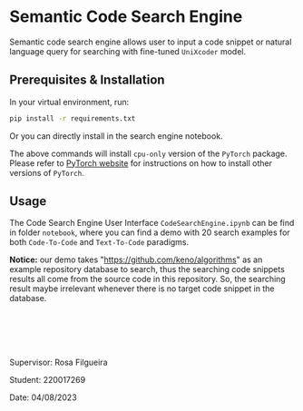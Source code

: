 # Semantic Code Search Engine

Semantic code search engine allows user to input a code snippet or natural language query for searching with fine-tuned `UniXcoder` model.

## Prerequisites & Installation

In your virtual environment, run:

```sh
pip install -r requirements.txt
```

Or you can directly install in the search engine notebook.

The above commands will install `cpu-only` version of the `PyTorch` package. Please refer to [PyTorch website](https://pytorch.org/get-started/locally/) for instructions on how to install other versions of `PyTorch`.

## Usage

The Code Search Engine User Interface `CodeSearchEngine.ipynb` can be find in folder `notebook`, where you can find a demo with 20 search examples for both `Code-To-Code` and `Text-To-Code` paradigms.

**Notice:** our demo takes "https://github.com/keno/algorithms" as an example repository database to search, thus the searching code snippets results all come from the source code in this repository. So, the searching result maybe irrelevant whenever there is no target code snippet in the database.

<br/>

<br/>

<br/>

<br/>


Supervisor: Rosa Filgueira

Student: 220017269

Date: 04/08/2023
